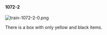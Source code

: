 #### 1072-2
![train-1072-2-0.png](https://github.com/lil-lab/nlvr/raw/master/nlvr/train/images/26/train-1072-2-0.png "train-1072-2-0.png")

There is a box with only yellow and black items.